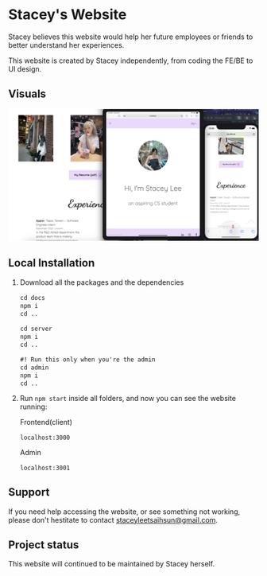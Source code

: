 # Stacey's Website

Stacey believes this website would help her future employees or friends to better understand her experiences. 

This website is created by Stacey independently, from coding the FE/BE to UI design. 

## Visuals

![ App snapsot ](snapshots/cross-device-testing.png) 

## Local Installation

1. Download all the packages and the dependencies

    ```
    cd docs
    npm i
    cd ..
    ```

    ```
    cd server
    npm i
    cd ..
    ```
    ```
    #! Run this only when you're the admin
    cd admin
    npm i
    cd ..
    ```

2. Run ```npm start``` inside all folders, and now you can see the website running: 

    Frontend(client)
    ```
    localhost:3000
    ```

    Admin
    ```
    localhost:3001
    ```

## Support

If you need help accessing the website, or see something not working, please don't hestitate to contact [staceyleetsaihsun@gmail.com](mailto:staceyleetsaihsun@gmail.com).

## Project status

This website will continued to be maintained by Stacey herself. 

